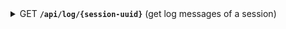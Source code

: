 <details>
 <summary>
    <span class="blue">GET</span> <code><b>/api/log/{session-uuid}</b></code> (get log messages of a session)
</summary>

##### Parameters

> | name  | type     | data type | description                      |
> |-------|----------|-----------|----------------------------------|
> | from  | required | int       | first index of the returned logs |
> | count | required | int       | max count of returned logs       |
> | files | required | string[]  | a list of all used file names    |

##### Responses

> | http code | response            |
> |-----------|---------------------|
> | `200`     | `{logs: {todo!}[]}` |
> | `500`     |                     |

</details>